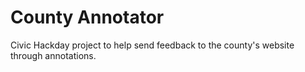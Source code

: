 # County Annotator

Civic Hackday project to help send feedback to the county's website through annotations.
